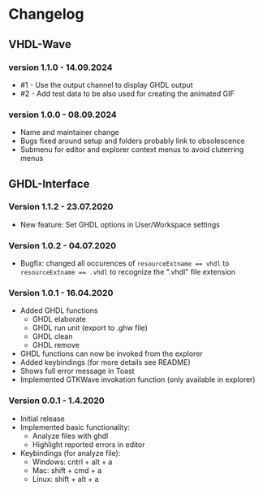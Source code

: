 # Changelog

## VHDL-Wave

### version 1.1.0 - 14.09.2024

* #1 - Use the output channel to display GHDL output
* #2 - Add test data to be also used for creating the animated GIF

### version 1.0.0 - 08.09.2024

* Name and maintainer change
* Bugs fixed around setup and folders probably link to obsolescence
* Submenu for editor and explorer context menus to avoid cluterring menus

## GHDL-Interface

### Version 1.1.2 - 23.07.2020

* New feature: Set GHDL options in User/Workspace settings

### Version 1.0.2 - 04.07.2020

* Bugfix: changed all occurences of `resourceExtname == vhdl` to `resourceExtname == .vhdl` to recognize the ".vhdl" file extension

### Version 1.0.1 - 16.04.2020

* Added GHDL functions
  * GHDL elaborate
  * GHDL run unit (export to .ghw file)
  * GHDL clean
  * GHDL remove
* GHDL functions can now be invoked from the explorer
* Added keybindings (for more details see README)
* Shows full error message in Toast
* Implemented GTKWave invokation function (only available in explorer)

### Version 0.0.1 - 1.4.2020

* Initial release
* Implemented basic functionality: 
  * Analyze files with ghdl 
  * Highlight reported errors in editor
* Keybindings (for analyze file):  
  * Windows: cntrl + alt + a
  * Mac: shift + cmd + a
  * Linux: shift + alt + a 